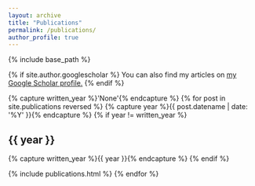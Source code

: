 ```yaml
---
layout: archive
title: "Publications"
permalink: /publications/
author_profile: true
---
```


{% include base_path %}

{% if site.author.googlescholar %}
  You can also find my articles on <u><a href="{{site.author.googlescholar}}">my Google Scholar profile</a>.</u>
{% endif %}

{% capture written_year %}'None'{% endcapture %}
{% for post in site.publications reversed %}
{% capture year %}{{ post.datename | date: '%Y' }}{% endcapture %}
{% if year != written_year %}<h2 id="{{ year | slugify }}" class="archive__subtitle">{{ year }}</h2>
    {% capture written_year %}{{ year }}{% endcapture %}
  {% endif %}

  {% include publications.html %}
{% endfor %}
